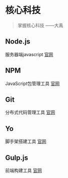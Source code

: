 # 核心科技

> 掌握核心科技         ——大禹


## Node.js

服务器端javascript [官网](https://nodejs.org/)

## NPM

JavaScript包管理工具 [官网](https://www.npmjs.com/)

## Git

分布式代码管理工具 [官网](http://git-scm.com/)

## Yo

脚手架搭建工具 [官网](http://yeoman.io/)

## Gulp.js

前端构建工具 [官网](http://gulpjs.com)
